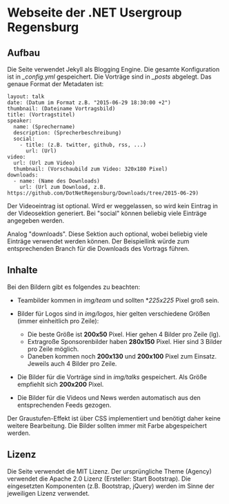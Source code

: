# Webseite der .NET Usergroup Regensburg

## Aufbau

Die Seite verwendet Jekyll als Blogging Engine. Die gesamte Konfiguration ist in *_config.yml* gespeichert. Die Vorträge sind in *_posts* abgelegt. Das genaue Format der Metadaten ist:

```
layout: talk
date: (Datum im Format z.B. "2015-06-29 18:30:00 +2")
thumbnail: (Dateiname Vortragsbild)
title: (Vortragstitel)
speaker:
  name: (Sprechername)
  description: (Sprecherbeschreibung)
  social:
    - title: (z.B. twitter, github, rss, ...)
      url: (Url)
video:
  url: (Url zum Video)
  thumbnail: (Vorschaubild zum Video: 320x180 Pixel)
downloads:
  - name: (Name des Downloads)
    url: (Url zum Download, z.B. https://github.com/DotNetRegensburg/Downloads/tree/2015-06-29)
```

Der Videoeintrag ist optional. Wird er weggelassen, so wird kein Eintrag in der Videosektion generiert. Bei "social" können beliebig viele Einträge angegeben werden.

Analog "downloads". Diese Sektion auch optional, wobei beliebig viele Einträge verwendet werden können. Der Beispiellink würde zum entsprechenden Branch für die Downloads des Vortrags führen.

## Inhalte

Bei den Bildern gibt es folgendes zu beachten:

* Teambilder kommen in *img/team* und sollten **225x225* Pixel groß sein.
* Bilder für Logos sind in *img/logos*, hier gelten verschiedene Größen (immer einheitlich pro Zeile):

  - Die beste Größe ist **200x50** Pixel. Hier gehen 4 Bilder pro Zeile (lg).
  - Extragroße Sponsorenbilder haben **280x150** Pixel. Hier sind 3 Bilder pro Zeile möglich.
  - Daneben kommen noch **200x130** und **200x100** Pixel zum Einsatz. Jeweils auch 4 Bilder pro Zeile.

* Die Bilder für die Vorträge sind in *img/talks* gespeichert. Als Größe empfiehlt sich **200x200** Pixel.
* Die Bilder für die Videos und News werden automatisch aus den entsprechenden Feeds gezogen.

Der Graustufen-Effekt ist über CSS implementiert und benötigt daher keine weitere Bearbeitung. Die Bilder sollten immer mit Farbe abgespeichert werden.

## Lizenz

Die Seite verwendet die MIT Lizenz. Der ursprüngliche Theme (Agency) verwendet die Apache 2.0 Lizenz (Ersteller: Start Bootstrap). Die eingesetzten Komponenten (z.B. Bootstrap, jQuery) werden im Sinne der jeweiligen Lizenz verwendet.